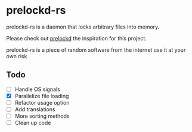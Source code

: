 # prelockd-rs
prelockd-rs is a daemon that locks arbitrary files into memory.

Please check out [prelockd](https://github.com/hakavlad/prelockd) the inspiration for this project.

prelockd-rs is a piece of random software from the internet use it at your own risk.

## Todo
- [ ] Handle OS signals
- [X] Parallelize file loading
- [ ] Refactor usage option
- [ ] Add translations
- [ ] More sorting methods
- [ ] Clean up code
